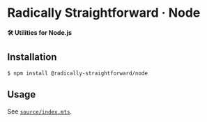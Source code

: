 # Radically Straightforward · Node

**🛠️ Utilities for Node.js**

## Installation

```console
$ npm install @radically-straightforward/node
```

## Usage

See [`source/index.mts`](source/index.mts).
